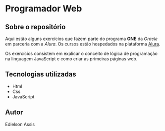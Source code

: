 <h1>Programador Web</h1>

<h2>Sobre o repositório</h2>

<p>Aqui estão alguns exercícios que fazem parte do programa <strong>ONE</strong> da <em>Oracle</em> em parceria com a <em>Alura</em>.
Os cursos estão hospedados na plataforma <a href="https://cursos.alura.com.br/dashboard">Alura</a>.</p>

<p>Os exercícios consistem em explicar o conceito de lógica de programação na linguagem JavaScript e como criar as primeiras páginas web.</p>

<h2>Tecnologias utilizadas</h2>

<ul>
 <li>Html</li>
 <li>Css</li>
 <li>JavaScript</li> 
</ul>

<h2>Autor</h2>
Edielson Assis
